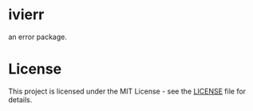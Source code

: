 # ivierr

an error package.

# License

This project is licensed under the MIT License - see the [LICENSE](LICENSE) file for details.